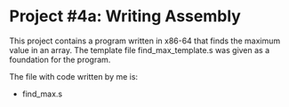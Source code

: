 # Project #4a: Writing Assembly

This project contains a program written in x86-64 that finds the maximum value in an array.
The template file find_max_template.s was given as a foundation for the program.

The file with code written by me is:
- find_max.s
